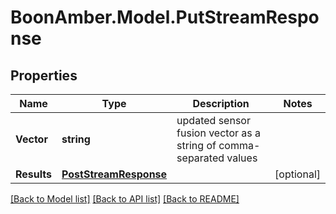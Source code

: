 # BoonAmber.Model.PutStreamResponse
## Properties

Name | Type | Description | Notes
------------ | ------------- | ------------- | -------------
**Vector** | **string** | updated sensor fusion vector as a string of comma-separated values | 
**Results** | [**PostStreamResponse**](PostStreamResponse.md) |  | [optional] 

[[Back to Model list]](../README.md#documentation-for-models) [[Back to API list]](../README.md#documentation-for-api-endpoints) [[Back to README]](../README.md)

